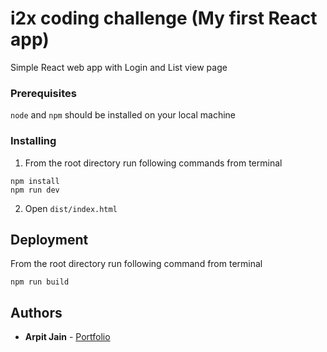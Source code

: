 # i2x coding challenge (My first React app)

Simple React web app with Login and List view page

### Prerequisites

`node` and `npm` should be installed on your local machine

### Installing

1. From the root directory run following commands from terminal

```
npm install
npm run dev
```

2. Open `dist/index.html`

## Deployment

From the root directory run following command from terminal

```
npm run build
```

## Authors

* **Arpit Jain** - [Portfolio](http://arpitjain.me)

